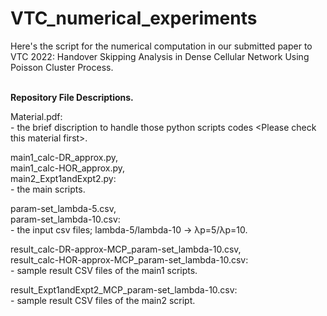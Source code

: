 # VTC_numerical_experiments
Here's the script for the numerical computation in our submitted paper to VTC 2022: Handover Skipping Analysis in Dense Cellular Network Using Poisson Cluster Process.


<br><b>Repository File Descriptions.</b>

Material.pdf:
<br> -  the brief discription to handle those python scripts codes \<Please check this material first\>.

main1_calc-DR_approx.py,
<br>main1_calc-HOR_approx.py, 
<br>main2_Expt1andExpt2.py: 
<br> -  the main scripts.

param-set_lambda-5.csv,
<br>param-set_lambda-10.csv:
<br> -  the input csv files; lambda-5/lambda-10 -> λp=5/λp=10.
  
result_calc-DR-approx-MCP_param-set_lambda-10.csv,
<br>result_calc-HOR-approx-MCP_param-set_lambda-10.csv:
<br> -  sample result CSV files of the main1 scripts.
  
result_Expt1andExpt2_MCP_param-set_lambda-10.csv:
<br> -  sample result CSV files of the main2 script.
